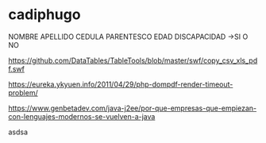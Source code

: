 # cadiphugo
 NOMBRE APELLIDO
 CEDULA
 PARENTESCO
 EDAD
 DISCAPACIDAD ->SI O NO


https://github.com/DataTables/TableTools/blob/master/swf/copy_csv_xls_pdf.swf

https://eureka.ykyuen.info/2011/04/29/php-dompdf-render-timeout-problem/

https://www.genbetadev.com/java-j2ee/por-que-empresas-que-empiezan-con-lenguajes-modernos-se-vuelven-a-java

asdsa